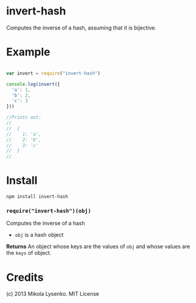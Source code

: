 invert-hash
===========
Computes the inverse of a hash, assuming that it is bijective.

# Example

```javascript

var invert = require("invert-hash")

console.log(invert({
  'a': 1,
  'b': 2,
  'c': 3
}))

//Prints out:
//
//  {
//    1: 'a',
//    2: 'b',
//    3: 'c'
//  }
//
```

# Install

    npm install invert-hash

### `require("invert-hash")(obj)`
Computes the inverse of a hash

* `obj` is a hash object

**Returns** An object whose keys are the values of `obj` and whose values are the `keys` of object.

# Credits
(c) 2013 Mikola Lysenko. MIT License
